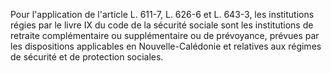   
Pour l'application de l'article L. 611-7, L. 626-6 et L. 643-3, les institutions régies par le livre IX du code de la sécurité sociale sont les institutions de retraite complémentaire ou supplémentaire ou de prévoyance, prévues par les dispositions applicables en Nouvelle-Calédonie et relatives aux régimes de sécurité et de protection sociales.  

  
